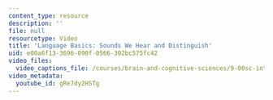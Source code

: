 ```yaml
---
content_type: resource
description: ''
file: null
resourcetype: Video
title: 'Language Basics: Sounds We Hear and Distinguish'
uid: e00a6f13-3696-090f-0566-302bc575fc42
video_files:
  video_captions_file: /courses/brain-and-cognitive-sciences/9-00sc-introduction-to-psychology-fall-2011/language-1/language-basics-sounds-we-hear-and-distinguish/gRe7dy2HSTg.vtt
video_metadata:
  youtube_id: gRe7dy2HSTg
---
```

